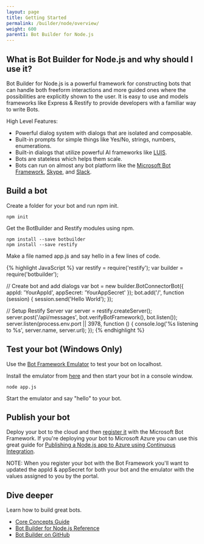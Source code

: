 ```yaml
---
layout: page
title: Getting Started
permalink: /builder/node/overview/
weight: 600
parent1: Bot Builder for Node.js
---
```


## What is Bot Builder for Node.js and why should I use it?
Bot Builder for Node.js is a powerful framework for constructing bots that can handle both freeform interactions and more guided ones where the possibilities are explicitly shown to the user. It is easy to use and models frameworks like Express & Restify to provide developers with a familiar way to write Bots.

High Level Features:

* Powerful dialog system with dialogs that are isolated and composable.
* Built-in prompts for simple things like Yes/No, strings, numbers, enumerations.
* Built-in dialogs that utilize powerful AI frameworks like [LUIS](http://luis.ai).
* Bots are stateless which helps them scale.
* Bots can run on almost any bot platform like the [Microsoft Bot Framework](http://botframework.com), [Skype](http://skype.com), and [Slack](http://slack.com).

## Build a bot
Create a folder for your bot and run npm init.

    npm init
    
Get the BotBuilder and Restify modules using npm.

    npm install --save botbuilder
    npm install --save restify
        
Make a file named app.js and say hello in a few lines of code.
 
{% highlight JavaScript %}
var restify = require('restify');
var builder = require('botbuilder');

// Create bot and add dialogs
var bot = new builder.BotConnectorBot({ appId: 'YourAppId', appSecret: 'YourAppSecret' });
bot.add('/', function (session) {
    session.send('Hello World');
});

// Setup Restify Server
var server = restify.createServer();
server.post('/api/messages', bot.verifyBotFramework(), bot.listen());
server.listen(process.env.port || 3978, function () {
    console.log('%s listening to %s', server.name, server.url); 
});
{% endhighlight %}

## Test your bot (Windows Only)
Use the [Bot Framework Emulator](/connector/tools/bot-framework-emulator/) to test your bot on localhost. 

Install the emulator from [here](http://aka.ms/bf-bc-emulator) and then start your bot in a console window.

    node app.js
    
Start the emulator and say "hello" to your bot.

## Publish your bot
Deploy your bot to the cloud and then [register it](/connector/getstarted/#registering-your-bot-with-the-microsoft-bot-framework) with the Microsoft Bot Framework. If you're deploying your bot to Microsoft Azure you can use this great guide for [Publishing a Node.js app to Azure using Continuous Integration](https://blogs.msdn.microsoft.com/sarahsays/2015/08/31/building-your-first-node-js-app-and-publishing-to-azure/).

NOTE: When you register your bot with the Bot Framework you'll want to updated the appId & appSecret for both your bot and the emulator with the values assigned to you by the portal.

## Dive deeper
Learn how to build great bots.

* [Core Concepts Guide](/builder/node/guides/core-concepts/)
* [Bot Builder for Node.js Reference](/sdkreference/nodejs/modules/_botbuilder_d_.html)
* [Bot Builder on GitHub](https://github.com/Microsoft/BotBuilder)
